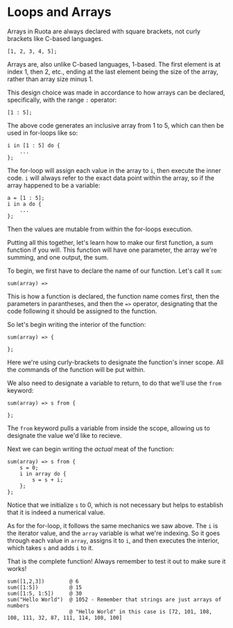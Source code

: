 # Loops and Arrays

Arrays in Ruota are always declared with square brackets, not curly brackets like C-based languages.

	[1, 2, 3, 4, 5];

Arrays are, also unlike C-based languages, 1-based. The first element is at index 1, then 2, etc., ending at the last element being the size of the array, rather than array size minus 1.

This design choice was made in accordance to how arrays can be declared, specifically, with the range `:` operator:

	[1 : 5];

The above code generates an inclusive array from 1 to 5, which can then be used in for-loops like so:

	i in [1 : 5] do {
		...
	};

The for-loop will assign each value in the array to `i`, then execute the inner code. `i` will always refer to the exact data point within the array, so if the array happened to be a variable:

	a = [1 : 5];
	i in a do {
		...
	};

Then the values are mutable from within the for-loops execution.

Putting all this together, let's learn how to make our first function, a sum function if you will. This function will have one parameter, the array we're summing, and one output, the sum.

To begin, we first have to declare the name of our function. Let's call it `sum`:

	sum(array) =>

This is how a function is declared, the function name comes first, then the parameters in parantheses, and then the `=>` operator, designating that the code following it should be assigned to the function.

So let's begin writing the interior of the function:

	sum(array) => {

	};

Here we're using curly-brackets to designate the function's inner scope. All the commands of the function will be put within.

We also need to designate a variable to return, to do that we'll use the `from` keyword:

	sum(array) => s from {

	};

The `from` keyword pulls a variable from inside the scope, allowing us to designate the value we'd like to recieve.

Next we can begin writing the _actual_ meat of the function:

	sum(array) => s from {
		s = 0;
		i in array do {
			s = s + i;
		};
	};

Notice that we initialize `s` to 0, which is not necessary but helps to establish that it is indeed a numerical value.

As for the for-loop, it follows the same mechanics we saw above. The `i` is the iterator value, and the `array` variable is what we're indexing. So it goes through each value in `array`, assigns it to `i`, and then executes the interior, which takes `s` and adds `i` to it.

That is the complete function! Always remember to test it out to make sure it works!

	sum([1,2,3])		@ 6
	sum([1:5])			@ 15
	sum([1:5, 1:5])		@ 30
	sum("Hello World")	@ 1052 - Remember that strings are just arrays of numbers
						@ "Hello World" in this case is [72, 101, 108, 108, 111, 32, 87, 111, 114, 108, 100]